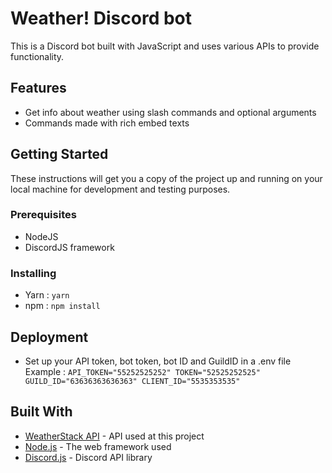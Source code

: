 # Weather! Discord bot 

This is a Discord bot built with JavaScript and uses various APIs to provide functionality.

## Features

- Get info about weather using slash commands and optional arguments 
- Commands made with rich embed texts

## Getting Started

These instructions will get you a copy of the project up and running on your local machine for development and testing purposes.

### Prerequisites

- NodeJS
- DiscordJS framework

### Installing

- Yarn : `yarn`
- npm : `npm install`


## Deployment

- Set up your API token, bot token, bot ID and GuildID in a .env file 
    Example :
    `API_TOKEN="55252525252"
    TOKEN="52525252525"
    GUILD_ID="63636363636363"
    CLIENT_ID="5535353535"
`    

## Built With

- [WeatherStack API](https://weatherstack.com/) - API used at this project
- [Node.js](https://nodejs.org/) - The web framework used
- [Discord.js](https://discord.js.org/) - Discord API library

